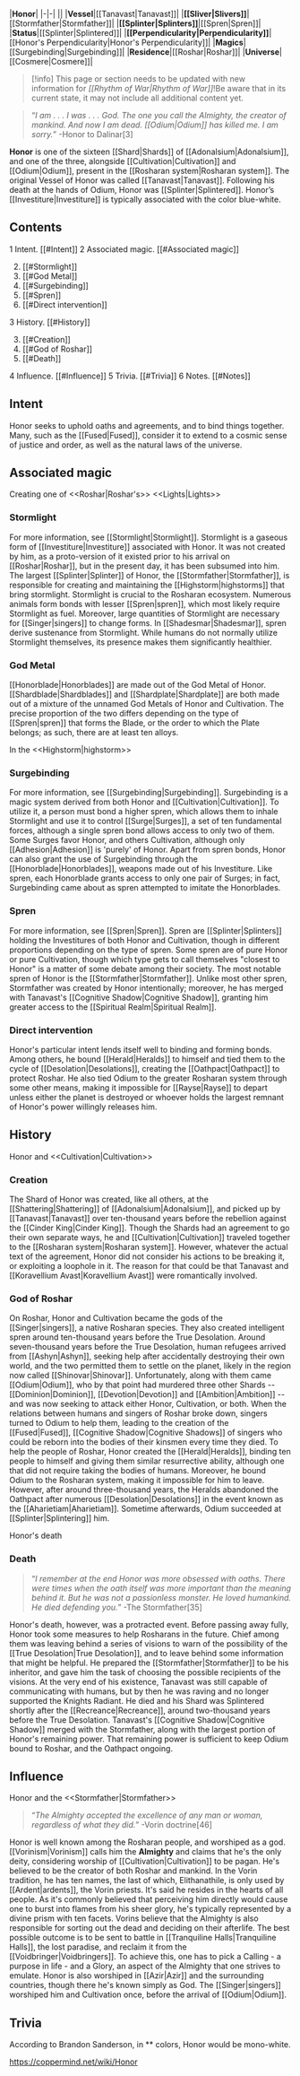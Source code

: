 |**Honor**|
|-|-|
||
|**Vessel**|[[Tanavast\|Tanavast]]|
|**[[Sliver\|Slivers]]**|[[Stormfather\|Stormfather]]|
|**[[Splinter\|Splinters]]**|[[Spren\|Spren]]|
|**Status**|[[Splinter\|Splintered]]|
|**[[Perpendicularity\|Perpendicularity]]**|[[Honor's Perpendicularity\|Honor's Perpendicularity]]|
|**Magics**|[[Surgebinding\|Surgebinding]]|
|**Residence**|[[Roshar\|Roshar]]|
|**Universe**|[[Cosmere\|Cosmere]]|

> [!info] This page or section needs to be updated with new information for *[[Rhythm of War\|Rhythm of War]]*!Be aware that in its current state, it may not include all additional content yet.

>“*I am . . . I was . . . God. The one you call the Almighty, the creator of mankind. And now I am dead. [[Odium\|Odium]] has killed me. I am sorry.*”
\-Honor to Dalinar[3]


**Honor** is one of the sixteen [[Shard\|Shards]] of [[Adonalsium\|Adonalsium]], and one of the three, alongside [[Cultivation\|Cultivation]] and [[Odium\|Odium]], present in the [[Rosharan system\|Rosharan system]]. The original Vessel of Honor was called [[Tanavast\|Tanavast]]. Following his death at the hands of Odium, Honor was [[Splinter\|Splintered]]. Honor’s [[Investiture\|Investiture]] is typically associated with the color blue-white.

## Contents

1 Intent. [[#Intent]] 
2 Associated magic. [[#Associated magic]] 

2. [[#Stormlight]] 
2. [[#God Metal]] 
2. [[#Surgebinding]] 
2. [[#Spren]] 
2. [[#Direct intervention]] 


3 History. [[#History]] 

3. [[#Creation]] 
3. [[#God of Roshar]] 
3. [[#Death]] 


4 Influence. [[#Influence]] 
5 Trivia. [[#Trivia]] 
6 Notes. [[#Notes]] 


## Intent
Honor seeks to uphold oaths and agreements, and to bind things together. Many, such as the [[Fused\|Fused]], consider it to extend to a cosmic sense of justice and order, as well as the natural laws of the universe.

## Associated magic
  Creating one of <<Roshar\|Roshar's>> <<Lights\|Lights>>
### Stormlight
For more information, see [[Stormlight\|Stormlight]].
Stormlight is a gaseous form of [[Investiture\|Investiture]] associated with Honor. It was not created by him, as a proto-version of it existed prior to his arrival on [[Roshar\|Roshar]], but in the present day, it has been subsumed into him. The largest [[Splinter\|Splinter]] of Honor, the [[Stormfather\|Stormfather]], is responsible for creating and maintaining the [[Highstorm\|highstorms]] that bring stormlight.
Stormlight is crucial to the Rosharan ecosystem. Numerous animals form bonds with lesser [[Spren\|spren]], which most likely require Stormlight as fuel. Moreover, large quantities of Stormlight are necessary for [[Singer\|singers]] to change forms. In [[Shadesmar\|Shadesmar]], spren derive sustenance from Stormlight. While humans do not normally utilize Stormlight themselves, its presence makes them significantly healthier.

### God Metal
[[Honorblade\|Honorblades]] are made out of the God Metal of Honor.
[[Shardblade\|Shardblades]] and [[Shardplate\|Shardplate]] are both made out of a mixture of the unnamed God Metals of Honor and Cultivation. The precise proportion of the two differs depending on the type of [[Spren\|spren]] that forms the Blade, or the order to which the Plate belongs; as such, there are at least ten alloys.

  In the <<Highstorm\|highstorm>>
### Surgebinding
For more information, see [[Surgebinding\|Surgebinding]].
Surgebinding is a magic system derived from both Honor and [[Cultivation\|Cultivation]]. To utilize it, a person must bond a higher spren, which allows them to inhale Stormlight and use it to control [[Surge\|Surges]], a set of ten fundamental forces, although a single spren bond allows access to only two of them. Some Surges favor Honor, and others Cultivation, although only [[Adhesion\|Adhesion]] is 'purely' of Honor.
Apart from spren bonds, Honor can also grant the use of Surgebinding through the [[Honorblade\|Honorblades]], weapons made out of his Investiture. Like spren, each Honorblade grants access to only one pair of Surges; in fact, Surgebinding came about as spren attempted to imitate the Honorblades.

### Spren
For more information, see [[Spren\|Spren]].
Spren are [[Splinter\|Splinters]] holding the Investitures of both Honor and Cultivation, though in different proportions depending on the type of spren. Some spren are of pure Honor or pure Cultivation, though which type gets to call themselves "closest to Honor" is a matter of some debate among their society.
The most notable spren of Honor is the [[Stormfather\|Stormfather]]. Unlike most other spren, Stormfather was created by Honor intentionally; moreover, he has merged with Tanavast's [[Cognitive Shadow\|Cognitive Shadow]], granting him greater access to the [[Spiritual Realm\|Spiritual Realm]].

### Direct intervention
Honor's particular intent lends itself well to binding and forming bonds. Among others, he bound [[Herald\|Heralds]] to himself and tied them to the cycle of [[Desolation\|Desolations]], creating the [[Oathpact\|Oathpact]] to protect Roshar. He also tied Odium to the greater Rosharan system through some other means, making it impossible for [[Rayse\|Rayse]] to depart unless either the planet is destroyed or whoever holds the largest remnant of Honor's power willingly releases him.

## History
  Honor and <<Cultivation\|Cultivation>>
### Creation
The Shard of Honor was created, like all others, at the [[Shattering\|Shattering]] of [[Adonalsium\|Adonalsium]], and picked up by [[Tanavast\|Tanavast]] over ten-thousand years before the rebellion against the [[Cinder King\|Cinder King]]. Though the Shards had an agreement to go their own separate ways, he and [[Cultivation\|Cultivation]] traveled together to the [[Rosharan system\|Rosharan system]]. However, whatever the actual text of the agreement, Honor did not consider his actions to be breaking it, or exploiting a loophole in it. The reason for that could be that Tanavast and [[Koravellium Avast\|Koravellium Avast]] were romantically involved.

### God of Roshar
On Roshar, Honor and Cultivation became the gods of the [[Singer\|singers]], a native Rosharan species. They also created intelligent spren around ten-thousand years before the True Desolation.
Around seven-thousand years before the True Desolation, human refugees arrived from [[Ashyn\|Ashyn]], seeking help after accidentally destroying their own world, and the two permitted them to settle on the planet, likely in the region now called [[Shinovar\|Shinovar]]. Unfortunately, along with them came [[Odium\|Odium]], who by that point had murdered three other Shards -- [[Dominion\|Dominion]], [[Devotion\|Devotion]] and [[Ambition\|Ambition]] -- and was now seeking to attack either Honor, Cultivation, or both. When the relations between humans and singers of Roshar broke down, singers turned to Odium to help them, leading to the creation of the [[Fused\|Fused]], [[Cognitive Shadow\|Cognitive Shadows]] of singers who could be reborn into the bodies of their kinsmen every time they died.
To help the people of Roshar, Honor created the [[Herald\|Heralds]], binding ten people to himself and giving them similar resurrective ability, although one that did not require taking the bodies of humans. Moreover, he bound Odium to the Rosharan system, making it impossible for him to leave. However, after around three-thousand years, the Heralds abandoned the Oathpact after numerous [[Desolation\|Desolations]] in the event known as the [[Aharietiam\|Aharietiam]]. Sometime afterwards, Odium succeeded at [[Splinter\|Splintering]] him.

  Honor's death
### Death
>“*I remember at the end Honor was more obsessed with oaths. There were times when the oath itself was more important than the meaning behind it. But he was not a passionless monster. He loved humankind. He died defending you.*”
\-The Stormfather[35]


Honor's death, however, was a protracted event. Before passing away fully, Honor took some measures to help Rosharans in the future. Chief among them was leaving behind a series of visions to warn of the possibility of the [[True Desolation\|True Desolation]], and to leave behind some information that might be helpful. He prepared the [[Stormfather\|Stormfather]] to be his inheritor, and gave him the task of choosing the possible recipients of the visions. At the very end of his existence, Tanavast was still capable of communicating with humans, but by then he was raving and no longer supported the Knights Radiant.
He died and his Shard was Splintered shortly after the [[Recreance\|Recreance]], around two-thousand years before the True Desolation. Tanavast's [[Cognitive Shadow\|Cognitive Shadow]] merged with the Stormfather, along with the largest portion of Honor's remaining power. That remaining power is sufficient to keep Odium bound to Roshar, and the Oathpact ongoing.

## Influence
  Honor and the <<Stormfather\|Stormfather>>
>“*The Almighty accepted the excellence of any man or woman, regardless of what they did.*”
\-Vorin doctrine[46]


Honor is well known among the Rosharan people, and worshiped as a god. [[Vorinism\|Vorinism]] calls him the **Almighty** and claims that he's the only deity, considering worship of [[Cultivation\|Cultivation]] to be pagan. He's believed to be the creator of both Roshar and mankind. In the Vorin tradition, he has ten names, the last of which, Elithanathile, is only used by [[Ardent\|ardents]], the Vorin priests. It's said he resides in the hearts of all people. As it's commonly believed that perceiving him directly would cause one to burst into flames from his sheer glory, he's typically represented by a divine prism with ten facets.
Vorins believe that the Almighty is also responsible for sorting out the dead and deciding on their afterlife. The best possible outcome is to be sent to battle in [[Tranquiline Halls\|Tranquiline Halls]], the lost paradise, and reclaim it from the [[Voidbringer\|Voidbringers]]. To achieve this, one has to pick a Calling - a purpose in life - and a Glory, an aspect of the Almighty that one strives to emulate.
Honor is also worshiped in [[Azir\|Azir]] and the surrounding countries, though there he's known simply as God. The [[Singer\|singers]] worshiped him and Cultivation once, before the arrival of [[Odium\|Odium]].

## Trivia
According to Brandon Sanderson, in ** colors, Honor would be mono-white.


https://coppermind.net/wiki/Honor